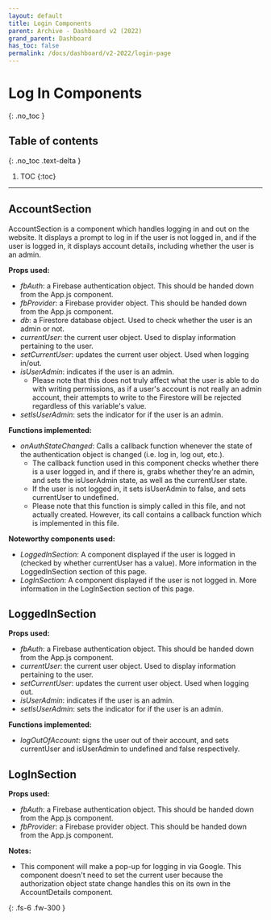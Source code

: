 ```yaml
---  
layout: default  
title: Login Components
parent: Archive - Dashboard v2 (2022)
grand_parent: Dashboard
has_toc: false
permalink: /docs/dashboard/v2-2022/login-page
---  
```


# Log In Components
{: .no_toc }



## Table of contents
{: .no_toc .text-delta }

1. TOC
   {:toc}

---

## AccountSection

AccountSection is a component which handles logging in and out on the website. It displays a prompt to log in if the user is not logged in, and if the user is logged in, it displays account details, including whether the user is an admin.

**Props used:**
- *fbAuth*: a Firebase authentication object. This should be handed down from the App.js component.
- *fbProvider*: a Firebase provider object. This should be handed down from the App.js component.
- *db*: a Firestore database object. Used to check whether the user is an admin or not.
- *currentUser*: the current user object. Used to display information pertaining to the user.
- *setCurrentUser*: updates the current user object. Used when logging in/out.
- *isUserAdmin*: indicates if the user is an admin. 
    - Please note that this does not truly affect what the user is able to do with writing permissions, as if a user's account is not really an admin account, their attempts to write to the Firestore will be rejected regardless of this variable's value.
- *setIsUserAdmin*: sets the indicator for if the user is an admin.

**Functions implemented:**
- *onAuthStateChanged*: Calls a callback function whenever the state of the authentication object is changed (i.e. log in, log out, etc.).
    - The callback function used in this component checks whether there is a user logged in, and if there is, grabs whether they're an admin, and sets the isUserAdmin state, as well as the currentUser state.
    - If the user is not logged in, it sets isUserAdmin to false, and sets currentUser to undefined.
    - Please note that this function is simply called in this file, and not actually created. However, its call contains a callback function which is implemented in this file.

**Noteworthy components used:**
- *LoggedInSection*: A component displayed if the user is logged in (checked by whether currentUser has a value). More information in the LoggedInSection section of this page.
- *LogInSection*: A component displayed if the user is not logged in. More information in the LogInSection section of this page.

## LoggedInSection

**Props used:**
- *fbAuth*: a Firebase authentication object. This should be handed down from the App.js component.
- *currentUser*: the current user object. Used to display information pertaining to the user.
- *setCurrentUser*: updates the current user object. Used when logging out.
- *isUserAdmin*: indicates if the user is an admin.
- *setIsUserAdmin*: sets the indicator for if the user is an admin.

**Functions implemented:**
- *logOutOfAccount*: signs the user out of their account, and sets currentUser and isUserAdmin to undefined and false respectively.

## LogInSection

**Props used:**
- *fbAuth*: a Firebase authentication object. This should be handed down from the App.js component.
- *fbProvider*: a Firebase provider object. This should be handed down from the App.js component.

**Notes:**
- This component will make a pop-up for logging in via Google. This component doesn't need to set the current user because the authorization object state change handles this on its own in the AccountDetails component.

{: .fs-6 .fw-300 }